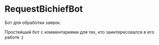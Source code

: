 # RequestBichiefBot
Бот для обработки заявок.

Простейший бот с комментариями для тех, кто заинтересовался в его работе :)
